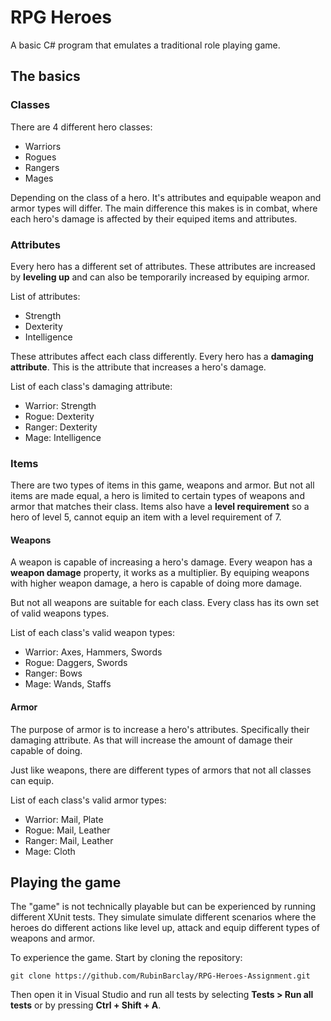# RPG Heroes
A basic C# program that emulates a traditional role playing game. 

## The basics
### Classes
There are 4 different hero classes: 
- Warriors
- Rogues
- Rangers
- Mages

Depending on the class of a hero. It's attributes and equipable weapon and armor types will differ. The main difference this makes is in combat, where each hero's damage is affected by their equiped items and attributes.

### Attributes
Every hero has a different set of attributes. These attributes are increased by __leveling up__ and can also be temporarily increased by equiping armor.

List of attributes:
- Strength
- Dexterity 
- Intelligence

These attributes affect each class differently. Every hero has a __damaging attribute__. This is the attribute that increases a hero's damage. 

List of each class's damaging attribute:
- Warrior: Strength
- Rogue: Dexterity
- Ranger: Dexterity
- Mage: Intelligence

### Items
There are two types of items in this game, weapons and armor. But not all items are made equal, a hero is limited to certain types of weapons and armor that matches their class. Items also have a __level requirement__ so a hero of level 5, cannot equip an item with a level requirement of 7.

#### Weapons
A weapon is capable of increasing a hero's damage. Every weapon has a __weapon damage__ property, it works as a multiplier. By equiping weapons with higher weapon damage, a hero is capable of doing more damage.

But not all weapons are suitable for each class. Every class has its own set of valid weapons types. 

List of each class's valid weapon types:
- Warrior: Axes, Hammers, Swords
- Rogue: Daggers, Swords
- Ranger: Bows
- Mage: Wands, Staffs

#### Armor
The purpose of armor is to increase a hero's attributes. Specifically their damaging attribute. As that will increase the amount of damage their capable of doing.

Just like weapons, there are different types of armors that not all classes can equip.

List of each class's valid armor types:
- Warrior: Mail, Plate
- Rogue: Mail, Leather
- Ranger: Mail, Leather
- Mage: Cloth

## Playing the game
The "game" is not technically playable but can be experienced by running different XUnit tests. They simulate simulate different scenarios where the heroes do different actions like level up, attack and equip different types of weapons and armor. 

To experience the game. Start by cloning the repository:
 ```
 git clone https://github.com/RubinBarclay/RPG-Heroes-Assignment.git
 ```
 
 Then open it in Visual Studio and run all tests by selecting __Tests > Run all tests__ or by pressing __Ctrl + Shift + A__.
